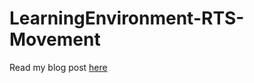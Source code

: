 # LearningEnvironment-RTS-Movement

Read my blog post [here](https://www.trustytea.me/post/how-i-made-an-rts-controller-with-unity)
